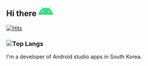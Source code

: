 ## Hi there <img alt="GIF" src="https://github.com/hongbeomi/hongbeomi/blob/master/android.gif" width="40px" />

 [![Hits](https://hits.seeyoufarm.com/api/count/incr/badge.svg?url=https%3A%2F%2Fgithub.com%2Fhongbeomi%2Fhit-counter)](https://hits.seeyoufarm.com) 

### ![Top Langs](https://github-readme-stats.vercel.app/api/top-langs/?username=hongbeomi&layout=compact)

I'm a developer of Android studio apps in South Korea. 

